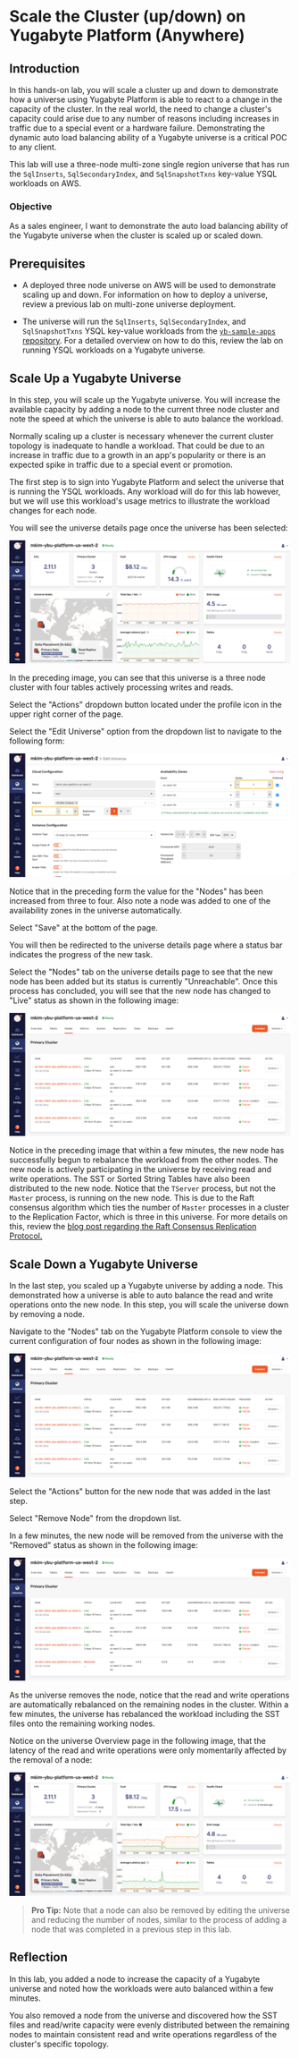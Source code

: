 # Scale the Cluster (up/down) on Yugabyte Platform (Anywhere)

## Introduction

In this hands-on lab, you will scale a cluster up and down to demonstrate how a universe using Yugabyte Platform is able to react to a change in the capacity of the cluster.  In the real world, the need to change a cluster's capacity could arise due to any number of reasons including increases in traffic due to a special event or a hardware failure. Demonstrating the dynamic auto load balancing ability of a Yugabyte universe is a critical POC to any client.

This lab will use a three-node multi-zone single region universe that has run the `SqlInserts`, `SqlSecondaryIndex`, and `SqlSnapshotTxns` key-value YSQL workloads on AWS.

### Objective

As a sales engineer, I want to demonstrate the auto load balancing ability of the Yugabyte universe when the cluster is scaled up or scaled down.

## Prerequisites

* A deployed three node universe on AWS will be used to demonstrate scaling up and down. For information on how to deploy a universe, review a previous lab on multi-zone universe deployment.

* The universe will run the `SqlInserts`, `SqlSecondaryIndex`, and `SqlSnapshotTxns` YSQL key-value workloads from the [`yb-sample-apps` repository](https://github.com/yugabyte/yb-sample-apps). For a detailed overview on how to do this, review the lab on running YSQL workloads on a Yugabyte universe.

## Scale Up a Yugabyte Universe

In this step, you will scale up the Yugabyte universe. You will increase the available capacity by adding a node to the current three node cluster and note the speed at which the universe is able to auto balance the workload.

Normally scaling up a cluster is necessary whenever the current cluster topology is inadequate to handle a workload. That could be due to an increase in traffic due to a growth in an app's popularity or there is an expected spike in traffic due to a special event or promotion.

The first step is to sign into Yugabyte Platform and select the universe that is running the YSQL workloads. Any workload will do for this lab however, but we will use this workload's usage metrics to illustrate the workload changes for each node.

You will see the universe details page once the universe has been selected:

![The Yugabyte universe overview page displays the current workloads.](./assets/images/100-universe_overview_1600x700.png)

In the preceding image, you can see that this universe is a three node cluster with four tables actively processing writes and reads.

Select the "Actions" dropdown button located under the profile icon in the upper right corner of the page.

Select the "Edit Universe" option from the dropdown list to navigate to the following form:

![Scale up this cluster by increasing the amount of nodes in this Yugabyte universe.](./assets/images/150-add_node_1600x700.png)

Notice that in the preceding form the value for the "Nodes" has been increased from three to four. Also note a node was added to one of the availability zones in the universe automatically.

Select "Save" at the bottom of the page.

You will then be redirected to the universe details page where a status bar indicates the progress of the new task.

Select the "Nodes" tab on the universe details page to see that the new node has been added but its status is currently "Unreachable". Once this process has concluded, you will see that the new node has changed to "Live" status as shown in the following image:

![A new node has been successfully added to the Yugabyte universe.](./assets/images/200-four_node_1600x700.png)

Notice in the preceding image that within a few minutes, the new node has successfully begun to rebalance the workload from the other nodes. The new node is actively participating in the universe by receiving read and write operations. The SST or Sorted String Tables have also been distributed to the new node. Notice that the `TServer` process, but not the `Master` process, is running on the new node. This is due to the Raft consensus algorithm which ties the number of `Master` processes in a cluster to the Replication Factor, which is three in this universe. For more details on this, review the [blog post regarding the Raft Consensus Replication Protocol.](https://blog.yugabyte.com/how-does-the-raft-consensus-based-replication-protocol-work-in-yugabyte-db/)

## Scale Down a Yugabyte Universe

In the last step, you scaled up a Yugabyte universe by adding a node. This demonstrated how a universe is able to auto balance the read and write operations onto the new node. In this step, you will scale the universe down by removing a node.

Navigate to the "Nodes" tab on the Yugabyte Platform console to view the current configuration of four nodes as shown in the following image:

![A four node cluster has auto balanced the read and write operations.](./assets/images/250-four_node_1600x700.png)

Select the "Actions" button for the new node that was added in the last step.

Select "Remove Node" from the dropdown list.

In a few minutes, the new node will be removed from the universe with the "Removed" status as shown in the following image:

![Remove a node from the cluster.](./assets/images/400-remove_node_1600x700.png)

As the universe removes the node, notice that the read and write operations are automatically rebalanced on the remaining nodes in the cluster. Within a few minutes, the universe has rebalanced the workload including the SST files onto the remaining working nodes.

Notice on the universe Overview page in the following image, that the latency of the read and write operations were only momentarily affected by the removal of a node:

![A momentary change in the average latency.](./assets/images/300-latency_1600x700.png)

> **Pro Tip:** Note that a node can also be removed by editing the universe and reducing the number of nodes, similar to the process of adding a node that was completed in a previous step in this lab.

## Reflection

In this lab, you added a node to increase the capacity of a Yugabyte universe and noted how the workloads were auto balanced within a few minutes.

You also removed a node from the universe and discovered how the SST files and read/write capacity were evenly distributed between the remaining nodes to maintain consistent read and write operations regardless of the cluster's specific topology. 

